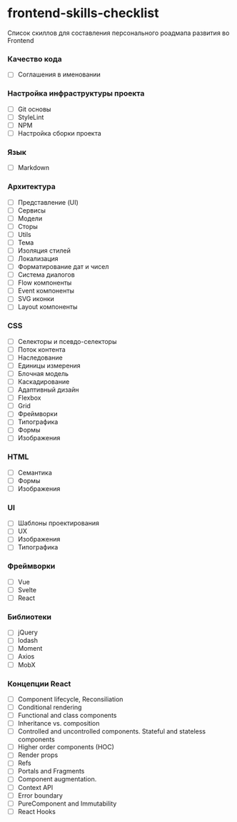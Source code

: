 # frontend-skills-checklist
Список скиллов для составления персонального роадмапа развития во Frontend

### Качество кода
- [ ] Соглашения в именовании

### Настройка инфраструктуры проекта
- [ ] Git основы
- [ ] StyleLint
- [ ] NPM
- [ ] Настройка сборки проекта

### Язык
- [ ] Markdown

### Архитектура
- [ ] Представление (UI)
- [ ] Сервисы
- [ ] Модели
- [ ] Сторы
- [ ] Utils
- [ ] Тема
- [ ] Изоляция стилей
- [ ] Локализация
- [ ] Форматирование дат и чисел
- [ ] Система диалогов
- [ ] Flow компоненты
- [ ] Event компоненты
- [ ] SVG иконки
- [ ] Layout компоненты
	
### CSS
- [ ] Селекторы и псевдо-селекторы
- [ ] Поток контента
- [ ] Наследование
- [ ] Единицы измерения
- [ ] Блочная модель
- [ ] Каскадирование
- [ ] Адаптивный дизайн
- [ ] Flexbox
- [ ] Grid
- [ ] Фреймворки
- [ ] Типографика
- [ ] Формы
- [ ] Изображения

### HTML
- [ ] Cемантика
- [ ] Формы
- [ ] Изображения

### UI
- [ ] Шаблоны проектирования
- [ ] UX
- [ ] Изображения
- [ ] Типографика
	
### Фреймворки
- [ ] Vue
- [ ] Svelte
- [ ] React
	
### Библиотеки
- [ ] jQuery
- [ ] lodash
- [ ] Moment
- [ ] Axios
- [ ] MobX

### Концепции React
- [ ] Component lifecycle, Reconsiliation
- [ ] Conditional rendering
- [ ] Functional and class components
- [ ] Inheritance vs. composition
- [ ] Controlled and uncontrolled components. Stateful and stateless components
- [ ] Higher order components (HOC)
- [ ] Render props
- [ ] Refs
- [ ] Portals and Fragments
- [ ] Component augmentation. 
- [ ] Context API
- [ ] Error boundary
- [ ] PureComponent and Immutability
- [ ] React Hooks
